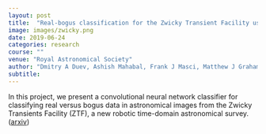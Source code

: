 ```yaml
---
layout: post
title:  "Real-bogus classification for the Zwicky Transient Facility using deep learning"
image: images/zwicky.png
date: 2019-06-24
categories: research
course: ""  
venue: "Royal Astronomical Society"
author: "Dmitry A Duev, Ashish Mahabal, Frank J Masci, Matthew J Graham, Ben Rusholme, Richard Walters, Ishani Karmarkar, Sara Frederick, Mansi M Kasliwal, Umaa Rebbapragada, and Charlotte Ward"
subtitle:
---
```

In this project, we present a convolutional neural network classifier for classifying real versus bogus data in astronomical images from the Zwicky Transients Facility (ZTF), a new robotic time-domain astronomical survey. (<a href="https://arxiv.org/abs/1907.11259">arxiv</a>)
